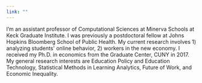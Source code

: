 ```yaml
---
link: ""
---
```


I’m an assistant professor of Computational Sciences at Minerva Schools at Keck Graduate Institute. I was previously a postdoctoral fellow at Johns Hopkins Bloomberg School of Public Health. My current research involves 1) analyzing students' online behavior, 2) workers in the new economy. I received my Ph.D. in economics from the Graduate Center, CUNY in 2017. My general research interests are Education Policy and Education Technology, Statistical Methods in Learning Analytics, Future of Work, and Economic Inequality.